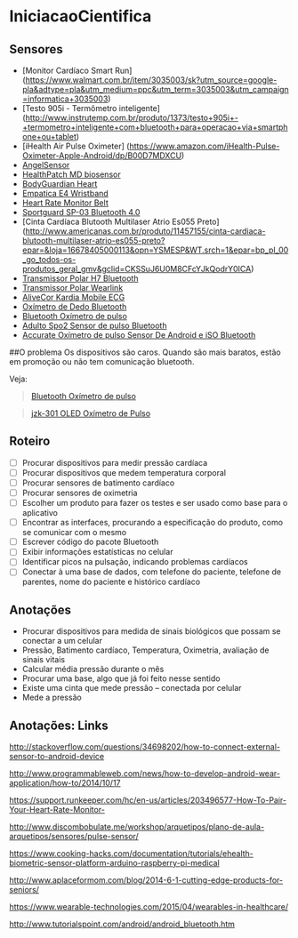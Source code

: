 # IniciacaoCientifica

## Sensores
- [Monitor Cardíaco Smart Run] (https://www.walmart.com.br/item/3035003/sk?utm_source=google-pla&adtype=pla&utm_medium=ppc&utm_term=3035003&utm_campaign=informatica+3035003)
- [Testo 905i - Termômetro inteligente] (http://www.instrutemp.com.br/produto/1373/testo+905i+-+termometro+inteligente+com+bluetooth+para+operacao+via+smartphone+ou+tablet)
- [iHealth Air Pulse Oximeter] (https://www.amazon.com/iHealth-Pulse-Oximeter-Apple-Android/dp/B00D7MDXCU)
- [AngelSensor](http://angelsensor.com/partners/)
- [HealthPatch MD biosensor](http://www.vitalconnect.com/healthpatch-md)
- [BodyGuardian Heart](http://www.preventicesolutions.com/technologies/body-guardian-heart.html)
- [Empatica E4 Wristband](http://vandrico.com/wearables/device/empatica-e4-wristband)
- [Heart Rate Monitor Belt](http://www.dx.com/pt/p/stylish-waterproof-wireless-heart-rate-monitor-belt-black-128802?tc=BRL&gclid=CM2zj4mJ0M8CFUmAkQodYVwNAA#.V_tzHXr2tv0)
- [Sportguard SP-03 Bluetooth 4.0](http://www.dx.com/pt/p/sportguard-sp-03-bluetooth-4-0-adjustable-heart-rate-belt-black-1-x-cr2032-300737?tc=BRL&gclid=CJ7i3I2M0M8CFcIHkQodVV8AkA#.V_t2THr2tv0) 
- [Cinta Cardíaca Blutooth Multilaser Atrio Es055 Preto] (http://www.americanas.com.br/produto/11457155/cinta-cardiaca-blutooth-multilaser-atrio-es055-preto?epar=&loja=16678405000113&opn=YSMESP&WT.srch=1&epar=bp_pl_00_go_todos-os-produtos_geral_gmv&gclid=CKSSuJ6U0M8CFcYJkQodrY0ICA)
- [Transmissor Polar H7 Bluetooth](https://www.sportsonline.com.br/index.php?route=product/product&product_id=652&gclid=CPCBrq-Y0M8CFQ0FkQodMYMLpQ)
- [Transmissor Polar Wearlink](https://www.sportsonline.com.br/index.php?route=product/product&product_id=410&gclid=CPL4xNqY0M8CFRWAkQodIWAErQ)
- [AliveCor Kardia Mobile ECG](http://www.alivetec.com/alivecor-heart-monitor/)
- [Oxímetro de Dedo Bluetooth](http://eletromarket.com/item/oximetro-de-dedo-bluetooth.html)
- [Bluetooth Oxímetro de pulso](http://www.dx.com/pt/p/bluetooth-fingertip-pulse-oximeter-orange-white-2-x-aaa-258859#.V_5Rn8kg1ZU)
- [Adulto Spo2 Sensor de pulso Bluetooth](http://pt.aliexpress.com/item/Adult-Bluetooth-Fingertip-Pulse-Oximetry-Spo2-Sensor-Oximeter-De-Pulse/803164905.html)
- [Accurate Oxímetro de pulso Sensor De Android e iSO Bluetooth](https://portuguese.alibaba.com/product-detail/accurate-pulse-oximeter-sensor-android-and-iso-bluetooth-blood-testing-equipment-for-oem-and-odm-60430194728.html)

##O problema
Os dispositivos são caros. Quando são mais baratos, estão em promoção ou não tem comunicação bluetooth.

Veja:

> [Bluetooth Oxímetro de pulso](http://www.dx.com/pt/p/bluetooth-fingertip-pulse-oximeter-orange-white-2-x-aaa-258859#.V_5Rn8kg1ZU)

> [jzk-301 OLED Oxímetro de Pulso](http://www.dx.com/pt/p/jzk-301-oled-finger-pulse-oximeter-heart-rate-monitor-blue-435437?tc=BRL&gclid=CK---L_F1c8CFVYGkQod5M4FmQ#.V_5Rj8kg1ZU)

## Roteiro
- [ ] Procurar dispositivos para medir pressão cardíaca
- [ ] Procurar dispositivos que medem temperatura corporal
- [ ] Procurar sensores de batimento cardíaco
- [ ] Procurar sensores de oximetria
- [ ] Escolher um produto para fazer os testes e ser usado como base para o aplicativo
- [ ] Encontrar as interfaces, procurando a especificação do produto, como se comunicar com o mesmo
- [ ] Escrever código do pacote Bluetooth
- [ ] Exibir informações estatísticas no celular
- [ ] Identificar picos na pulsação, indicando problemas cardíacos
- [ ] Conectar à uma base de dados, com telefone do paciente, telefone de parentes, nome do paciente e histórico cardíaco

## Anotações

* Procurar dispositivos para medida de sinais biológicos que possam se conectar a um celular
* Pressão, Batimento cardíaco, Temperatura, Oximetria, avaliação de sinais vitais
* Calcular média pressão durante o mês
* Procurar uma base, algo que já foi feito nesse sentido 
* Existe uma cinta que mede pressão – conectada por celular
* Mede a pressão 

## Anotações: Links
http://stackoverflow.com/questions/34698202/how-to-connect-external-sensor-to-android-device

http://www.programmableweb.com/news/how-to-develop-android-wear-application/how-to/2014/10/17

https://support.runkeeper.com/hc/en-us/articles/203496577-How-To-Pair-Your-Heart-Rate-Monitor-

http://www.discombobulate.me/workshop/arquetipos/plano-de-aula-arquetipos/sensores/pulse-sensor/

https://www.cooking-hacks.com/documentation/tutorials/ehealth-biometric-sensor-platform-arduino-raspberry-pi-medical

http://www.aplaceformom.com/blog/2014-6-1-cutting-edge-products-for-seniors/

https://www.wearable-technologies.com/2015/04/wearables-in-healthcare/

http://www.tutorialspoint.com/android/android_bluetooth.htm


